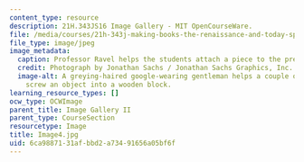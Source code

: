 ```yaml
---
content_type: resource
description: 21H.343JS16 Image Gallery - MIT OpenCourseWare.
file: /media/courses/21h-343j-making-books-the-renaissance-and-today-spring-2016/6ca9887131afbbd2a73491656a05bf6f_Image4.jpg
file_type: image/jpeg
image_metadata:
  caption: Professor Ravel helps the students attach a piece to the press.
  credit: Photograph by Jonathan Sachs / Jonathan Sachs Graphics, Inc.
  image-alt: A greying-haired google-wearing gentleman helps a couple of students
    screw an object into a wooden block.
learning_resource_types: []
ocw_type: OCWImage
parent_title: Image Gallery II
parent_type: CourseSection
resourcetype: Image
title: Image4.jpg
uid: 6ca98871-31af-bbd2-a734-91656a05bf6f
---
```

